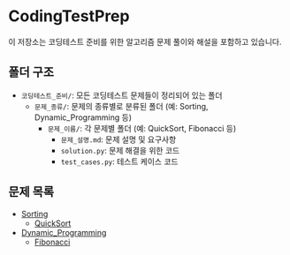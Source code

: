 # CodingTestPrep
이 저장소는 코딩테스트 준비를 위한 알고리즘 문제 풀이와 해설을 포함하고 있습니다.


## 폴더 구조

- `코딩테스트_준비/`: 모든 코딩테스트 문제들이 정리되어 있는 폴더
  - `문제_종류/`: 문제의 종류별로 분류된 폴더 (예: Sorting, Dynamic_Programming 등)
    - `문제_이름/`: 각 문제별 폴더 (예: QuickSort, Fibonacci 등)
      - `문제_설명.md`: 문제 설명 및 요구사항
      - `solution.py`: 문제 해결을 위한 코드
      - `test_cases.py`: 테스트 케이스 코드

## 문제 목록

- [Sorting](./코딩테스트_준비/Sorting)
  - [QuickSort](./코딩테스트_준비/Sorting/QuickSort)
- [Dynamic_Programming](./코딩테스트_준비/Dynamic_Programming)
  - [Fibonacci](./코딩테스트_준비/Dynamic_Programming/Fibonacci)
